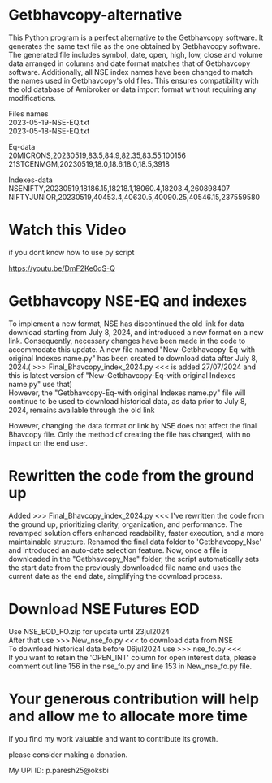 # Getbhavcopy-alternative
This Python program is a perfect alternative to the Getbhavcopy software.
It generates the same text file as the one obtained by Getbhavcopy software.
The generated file includes symbol, date, open, high, low, close and volume data arranged in columns and date format matches that of Getbhavcopy software.
Additionally, all NSE index names have been changed to match the names used in Getbhavcopy's old files.
This ensures compatibility with the old database of Amibroker or data import format without requiring any modifications.

Files names<br>
2023-05-19-NSE-EQ.txt<br>
2023-05-18-NSE-EQ.txt<br>

Eq-data<br>
20MICRONS,20230519,83.5,84.9,82.35,83.55,100156<br>
21STCENMGM,20230519,18.0,18.6,18.0,18.5,3918<br>

Indexes-data<br>
NSENIFTY,20230519,18186.15,18218.1,18060.4,18203.4,260898407<br>
NIFTYJUNIOR,20230519,40453.4,40630.5,40090.25,40546.15,237559580<br>

# Watch this Video
if you dont know how to use py script<br>

https://youtu.be/DmF2Ke0qS-Q

# Getbhavcopy NSE-EQ and indexes

To implement a new format, NSE has discontinued the old link for data download starting from July 8, 2024, and introduced a new format on a new link. Consequently, necessary changes have been made in the code to accommodate this update. A new file named "New-Getbhavcopy-Eq-with original Indexes name.py" has been created to download data after July 8, 2024.( >>> Final_Bhavcopy_index_2024.py <<< is added 27/07/2024 and this is latest version of "New-Getbhavcopy-Eq-with original Indexes name.py" use that)<br>
However, the "Getbhavcopy-Eq-with original Indexes name.py" file will continue to be used to download historical data, as data prior to July 8, 2024, remains available through the old link

However, changing the data format or link by NSE does not affect the final Bhavcopy file. Only the method of creating the file has changed, with no impact on the end user.

# Rewritten the code from the ground up
 Added >>> Final_Bhavcopy_index_2024.py <<< I've rewritten the code from the ground up, prioritizing clarity, organization, and performance. The revamped solution offers enhanced readability, faster execution, and a more maintainable structure. Renamed the final data folder to 'Getbhavcopy_Nse' and introduced an auto-date selection feature. Now, once a file is downloaded in the "Getbhavcopy_Nse" folder, the script automatically sets the start date from the previously downloaded file name and uses the current date as the end date, simplifying the download process.

# Download NSE Futures EOD
Use NSE_EOD_FO.zip for update until 23jul2024<br>
After that use >>> New_nse_fo.py <<< to download data from NSE<br>
To download historical data before 06jul2024 use >>> nse_fo.py <<<  
If you want to retain the 'OPEN_INT' column for open interest data, please comment out line 156 in the nse_fo.py and line 153 in New_nse_fo.py file.

# Your generous contribution will help and allow me to allocate more time

If you find my work valuable and want to contribute its growth.

please consider making a donation. 

My UPI ID: p.paresh25@oksbi


